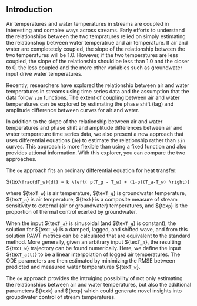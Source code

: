 ## Introduction

Air temperatures and water temperatures in streams are coupled in interesting and complex ways across streams. Early efforts to understand the relationships between the two tempratures relied on simply estimating the relationshop between water temperatrue and air temperature. If air and water are completetely coupled, the slope of the relationship between the two temperatures will be 1.0. However, if the two temperatures are less coupled, the slope of the relationship should be less than 1.0 and the closer to 0, the less coupled and the more other variables such as groundwater input drive water temperatures.  
  
Recently, researchers have explored the relationship between air and water temperatures in streams using time series data and the assumption that the data follow `sin` functions. The extent of coupling between air and water temperatures can be explored by estimating the phase shift (lag) and amplitude difference between curves for air and water.  
  
In addition to the slope of the relationship between air and water temperatures and phase shift and amplitude differences between air and water temperature time series data, we also present a new approach that uses differential equations (`de`) to estimate the relationship rather than `sin` curves. This approach is more flexible than using a fixed function and also provides attional information. With this explorer, you can compare the two approaches.  

The `de` approach fits an ordinary differential equation for heat transfer:  

${tex`\frac{dT_w}{dt} = k \left( p(T_g - T_w) + (1-p)(T_a-T_w) \right)`}

where ${tex`T_w`} is air temperature, ${tex`T_g`} is groundwater temperature, ${tex`T_a`} is air temperature, ${tex`k`} is a composite measure of stream sensitivity to external (air or groundwater) temperatures, and ${tex`p`} is the proportion of thermal control exerted by groundwater.

When the input ${tex`T_a`} is sinusoidal (and ${tex`T_g`} is constant), the solution for ${tex`T_w`} is a damped, lagged, and shifted wave, and from this solution PAWT metrics can be calculated that are equivalent to the standard method. More generally, given an arbitrary input ${tex`T_a`}, the resulting ${tex`T_w`} trajectory can be found numerically. Here, we define the input ${tex`T_a(t)`} to be a linear interpolation of logged air temperatures. The ODE parameters are then estimated by minimizing the RMSE between predicted and measured water temperatures ${tex`T_w`}.  

The `de` approach provides the intruiging possibility of not only estimating the relationships between air and water temperatures, but also the addtional parameters ${tex`k`} and ${tex`p`} which could generate novel insights into groupdwater control of stream temperatures.
